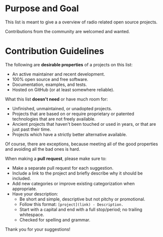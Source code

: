 # Purpose and Goal

This list is meant to give a a overview of radio related open source projects.

Contributions from the community are welcomed and wanted.

# Contribution Guidelines

The following are **desirable properties** of a projects on this list:

- An active maintainer and recent development.
- 100% open source and free software.
- Documentation, examples, and tests.
- Hosted on GitHub (or at least somewhere reliable).

What this list **doesn't need** or have much room for:

- Unfinished, unmaintained, or unadopted projects.
- Projects that are based on or require proprietary or patented technologies that are not freely available.
- Ancient projects that haven't been touched or used in years, or that are just past their time.
- Projects which have a strictly better alternative available.

Of course, there are exceptions, because meeting all of the good properties and avoiding all the bad ones is hard.


When making a **pull request**, please make sure to:

- Make a separate pull request for each suggestion.
- Include a link to the project and briefly describe why it should be included.
- Add new categories or improve existing categorization when appropriate.
- Have your description:
  - Be short and simple, descriptive but not pitchy or promotional.
  - Follow this format: `[project](link) - Description.`
  - Start with a capital and end with a full stop/period; no trailing whitespace.
  - Checked for spelling and grammar.

Thank you for your suggestions!
